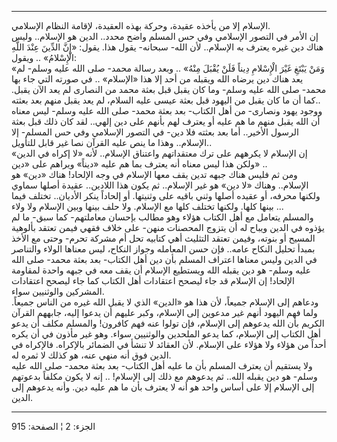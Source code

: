 ------------------------------------------------------------------------

الإسلام إلا من يأخذه عقيدة، وحركة بهذه العقيدة، لإقامة النظام
الإسلامي.  
إن الأمر في التصور الإسلامي وفي حس المسلم واضح محدد.. الدين هو الإسلام..
وليس هناك دين غيره يعترف به الإسلام.. لأن الله- سبحانه- يقول هذا. يقول:
«إِنَّ الدِّينَ عِنْدَ اللَّهِ الْإِسْلامُ» .. ويقول:  
«وَمَنْ يَبْتَغِ غَيْرَ الْإِسْلامِ دِيناً فَلَنْ يُقْبَلَ مِنْهُ» .. وبعد رسالة محمد- صلى الله
عليه وسلم- لم يعد هناك دين يرضاه الله ويقبله من أحد إلا هذا «الإسلام» ..
في صورته التي جاء بها محمد- صلى الله عليه وسلم- وما كان يقبل قبل بعثة
محمد من النصارى لم يعد الآن يقبل. كما أن ما كان يقبل من اليهود قبل بعثة
عيسى عليه السلام، لم يعد يقبل منهم بعد بعثته..  
ووجود يهود ونصارى- من أهل الكتاب- بعد بعثة محمد- صلى الله عليه وسلم- ليس
معناه أن الله يقبل منهم ما هم عليه أو يعترف لهم بأنهم على دين إلهي.. لقد
كان ذلك قبل بعثة الرسول الأخير.. أما بعد بعثته فلا دين- في التصور
الإسلامي وفي حس المسلم- إلا الإسلام.. وهذا ما ينص عليه القرآن نصا غير
قابل للتأويل..  
إن الإسلام لا يكرههم على ترك معتقداتهم واعتناق الإسلام.. لأنه «لا إكراه
في الدين» ولكن هذا ليس معناه أنه يعترف بما هم عليه «ديناً» ويراهم على
«دين» ..  
ومن ثم فليس هناك جبهه تدين يقف معها الإسلام في وجه الإلحاد! هناك «دين»
هو الإسلام.. وهناك «لا دين» هو غير الإسلام.. ثم يكون هذا اللادين.. عقيدة
أصلها سماوي ولكنها محرفه، أو عقيده أصلها وثني باقيه على وثنيتها. أو
إلحاداً ينكر الأديان.. تختلف فيما بينها كلها. ولكنها تختلف كلها مع
الإسلام. ولا حلف بينها وبين الإسلام ولا ولاء ...  
والمسلم يتعامل مع أهل الكتاب هؤلاء وهو مطالب بإحسان معاملتهم- كما سبق-
ما لم يؤذوه في الدين ويباح له أن يتزوج المحصنات منهن- على خلاف فقهي فيمن
تعتقد بألوهية المسيح أو بنوته، وفيمن تعتقد التثليث أهي كتابيه تحل أم
مشركة تحرم- وحتى مع الأخذ بمبدأ تحليل النكاح عامه.. فإن حسن المعامله
وجواز النكاح، ليس معناها الولاء والتناصر في الدين وليس معناها اعتراف
المسلم بأن دين أهل الكتاب- بعد بعثة محمد- صلى الله عليه وسلم- هو دين
يقبله الله ويستطيع الإسلام أن يقف معه في جبهه واحدة لمقاومة الإلحاد! إن
الإسلام قد جاء ليصحح اعتقادات أهل الكتاب كما جاء ليصحح اعتقادات المشركين
والوثنيين سواء.  
ودعاهم إلى الإسلام جميعاً، لأن هذا هو «الدين» الذي لا يقبل الله غيره من
الناس جميعاً. ولما فهم اليهود أنهم غير مدعوين إلى الإسلام، وكبر عليهم أن
يدعوا إليه، جابههم القرآن الكريم بأن الله يدعوهم إلى الإسلام، فإن تولوا
عنه فهم كافرون! والمسلم مكلف أن يدعو أهل الكتاب إلى الإسلام، كما يدعو
الملحدين والوثنيين سواء. وهو غير مأذون في أن يكره أحداً من هؤلاء ولا
هؤلاء على الإسلام. لأن العقائد لا تنشأ في الضمائر بالإكراه. فالإكراه في
الدين فوق أنه منهي عنه، هو كذلك لا ثمره له.  
ولا يستقيم أن يعترف المسلم بأن ما عليه أهل الكتاب- بعد بعثة محمد- صلى
الله عليه وسلم- هو دين يقبله الله.. ثم يدعوهم مع ذلك إلى الإسلام! .. إنه
لا يكون مكلفاً بدعوتهم إلى الإسلام إلا على أساس واحد هو أنه لا يعترف بأن
ما هم عليه دين. وأنه يدعوهم إلى الدين.

------------------------------------------------------------------------

الجزء: 2 ¦ الصفحة: 915
